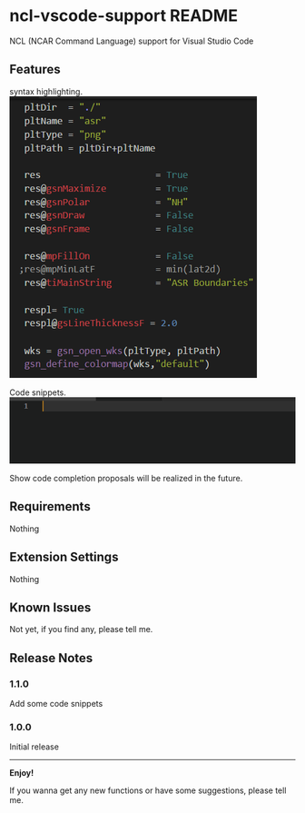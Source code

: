 # ncl-vscode-support README

NCL (NCAR Command Language) support for Visual Studio Code

## Features

syntax highlighting.</br>
![Syntax Highlighting](images/SyntaxHighlighting.png "Syntax Highlighting")

Code snippets.</br>
![CodeSnippets](images/CodeSnippets.gif "CodeSnippets")

Show code completion proposals will be realized in the future.

## Requirements

Nothing

## Extension Settings

Nothing

## Known Issues

Not yet, if you find any, please tell me.

## Release Notes

### 1.1.0

Add some code snippets

### 1.0.0

Initial release

-----------------------------------------------------------------------------------------------------------

**Enjoy!**

If you wanna get any new functions or have some suggestions, please tell me.